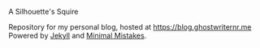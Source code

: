 A Silhouette's Squire

Repository for my personal blog, hosted at https://blog.ghostwriternr.me
Powered by [Jekyll](http://jekyllrb.com/) and [Minimal Mistakes](https://mademistakes.com/work/minimal-mistakes-jekyll-theme/).

